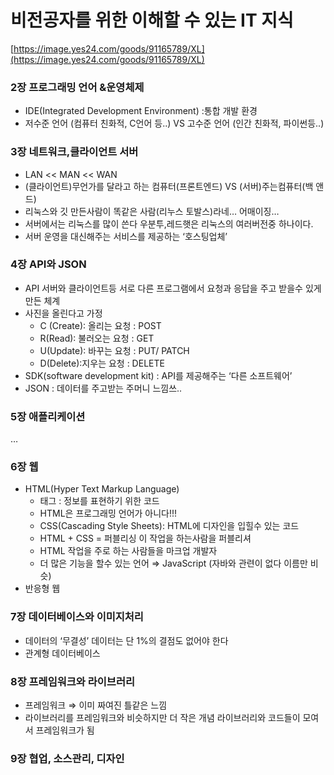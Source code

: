 # 비전공자를 위한 이해할 수 있는 IT 지식

[https://image.yes24.com/goods/91165789/XL](https://image.yes24.com/goods/91165789/XL)

### 2장 프로그래밍 언어 &운영체제

- IDE(Integrated Development Environment) :통합 개발 환경
- 저수준 언어 (컴퓨터 친화적, C언어 등..) VS 고수준 언어 (인간 친화적, 파이썬등..)

### 3장 네트워크,클라이언트 서버

- LAN << MAN << WAN
- (클라이언트)무언가를 달라고 하는 컴퓨터(프론트엔드) VS (서버)주는컴퓨터(백 앤드)
- 리눅스와 깃 만든사람이 똑같은 사람(리누스 토발스)라네… 어매이징…
- 서버에서는 리눅스를 많이 쓴다 우분투,레드햇은 리눅스의 여러버전중 하나이다.
- 서버 운영을 대신해주는 서비스를 제공하는 ‘호스팅업체’

### 4장 API와 JSON

- API 서버와 클라이언트등 서로 다른 프로그램에서 요청과 응답을 주고 받을수 있게 만든 체계
- 사진을 올린다고 가정
    - C (Create): 올리는 요청 : POST
    - R(Read): 불러오는 요청 : GET
    - U(Update): 바꾸는 요청 : PUT/ PATCH
    - D(Delete):지우는 요청 : DELETE
- SDK(software development kit) : API를 제공해주는 ‘다른 소프트웨어’
- JSON : 데이터를 주고받는 주머니 느낌쓰..

### 5장 애플리케이션

…

### 6장 웹

- HTML(Hyper Text Markup Language)
    - 태그 : 정보를 표현하기 위한 코드
    - HTML은 프로그래밍 언어가 아니다!!!
    - CSS(Cascading Style Sheets): HTML에 디자인을 입힐수 있는 코드
    - HTML + CSS = 퍼블리싱 이 작업을 하는사람을 퍼블리셔
    - HTML 작업을 주로 하는 사람들을 마크업 개발자
    - 더 많은 기능을 할수 있는 언어 ⇒ JavaScript (자바와 관련이 없다 이름만 비슷)
- 반응형 웹

### 7장 데이터베이스와 이미지처리

- 데이터의 ‘무결성’ 데이터는 단 1%의 결점도 없어야 한다
- 관계형 데이터베이스

### 8장 프레임워크와 라이브러리

- 프레임워크 ⇒ 이미 짜여진 틀같은 느낌
- 라이브러리를 프레임워크와 비슷하지만 더 작은 개념 라이브러리와 코드들이 모여서 프레임워크가 됨

### 9장 협업, 소스관리, 디자인